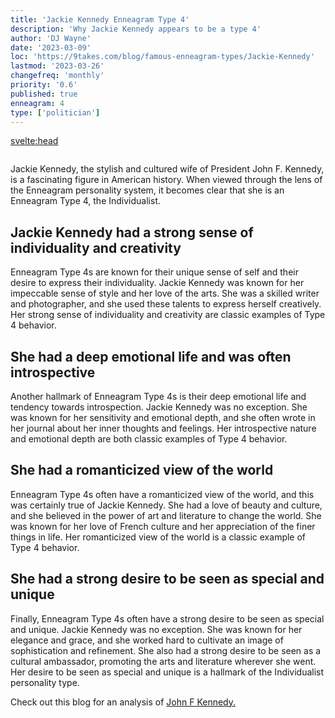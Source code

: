 ```yaml
---
title: 'Jackie Kennedy Enneagram Type 4'
description: 'Why Jackie Kennedy appears to be a type 4'
author: 'DJ Wayne'
date: '2023-03-09'
loc: 'https://9takes.com/blog/famous-enneagram-types/Jackie-Kennedy'
lastmod: '2023-03-26'
changefreq: 'monthly'
priority: '0.6'
published: true
enneagram: 4
type: ['politician']
---
```


<svelte:head>

  <meta property="og:image" content="https://9takes.com/types/4s/Jackie-Kennedy.webp" />
  <link rel="canonical" href="https://9takes.com/blog/famous-enneagram-types/Jackie-Kennedy">
</svelte:head>

<script>
	import  PopCard  from "../../lib/components/atoms/PopCard.svelte";
</script>
<div
	style="display: flex;
    justify-content: center;
	"
>
	<PopCard
		image={`/types/4s/${'Jackie-Kennedy'}.webp`}
		showIcon={false}
		text="Jackie Kennedy"
		subtext=""
	/>
</div>

Jackie Kennedy, the stylish and cultured wife of President John F. Kennedy, is a fascinating figure in American history. When viewed through the lens of the Enneagram personality system, it becomes clear that she is an Enneagram Type 4, the Individualist.

## Jackie Kennedy had a strong sense of individuality and creativity

Enneagram Type 4s are known for their unique sense of self and their desire to express their individuality. Jackie Kennedy was known for her impeccable sense of style and her love of the arts. She was a skilled writer and photographer, and she used these talents to express herself creatively. Her strong sense of individuality and creativity are classic examples of Type 4 behavior.

## She had a deep emotional life and was often introspective

Another hallmark of Enneagram Type 4s is their deep emotional life and tendency towards introspection. Jackie Kennedy was no exception. She was known for her sensitivity and emotional depth, and she often wrote in her journal about her inner thoughts and feelings. Her introspective nature and emotional depth are both classic examples of Type 4 behavior.

## She had a romanticized view of the world

Enneagram Type 4s often have a romanticized view of the world, and this was certainly true of Jackie Kennedy. She had a love of beauty and culture, and she believed in the power of art and literature to change the world. She was known for her love of French culture and her appreciation of the finer things in life. Her romanticized view of the world is a classic example of Type 4 behavior.

## She had a strong desire to be seen as special and unique

Finally, Enneagram Type 4s often have a strong desire to be seen as special and unique. Jackie Kennedy was no exception. She was known for her elegance and grace, and she worked hard to cultivate an image of sophistication and refinement. She also had a strong desire to be seen as a cultural ambassador, promoting the arts and literature wherever she went. Her desire to be seen as special and unique is a hallmark of the Individualist personality type.

Check out this blog for an analysis of <a href="/blog/famous-enneagram-types/John-F-Kennedy">John F Kennedy.</a>
